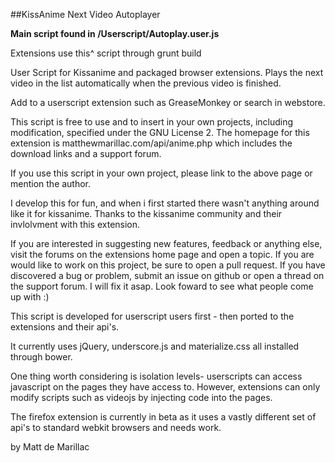##KissAnime Next Video Autoplayer

**Main script found in /Userscript/Autoplay.user.js**

Extensions use this^ script through grunt build

User Script for Kissanime and packaged browser extensions.
Plays the next video in the list automatically when the previous video is finished.

Add to a userscript extension such as GreaseMonkey or search in webstore.

This script is free to use and to insert in your own projects, including modification, specified under the GNU License 2.
The homepage for this extension is matthewmarillac.com/api/anime.php which includes the download links and a support forum.

If you use this script in your own project, please link to the above page or mention the author.

I develop this for fun, and when i first started there wasn't anything around like it for kissanime.
Thanks to the kissanime community and their invlolvment with this extension.

If you are interested in suggesting new features, feedback or anything else, visit the forums on the extensions home page and open a topic.
If you are would like to work on this project, be sure to open a pull request.
If you have discovered a bug or problem, submit an issue on github or open a thread on the support forum. I will fix it asap.
Look foward to see what people come up with :) 

This script is developed for userscript users first - then ported to the extensions and their api's.

It currently uses jQuery, underscore.js and materialize.css all installed through bower.

One thing worth considering is isolation levels- userscripts can access javascript on the pages they have access to. However, extensions can only modify scripts such as videojs by injecting code into the pages.

The firefox extension is currently in beta as it uses a vastly different set of api's to standard webkit browsers and needs work.

by Matt de Marillac
